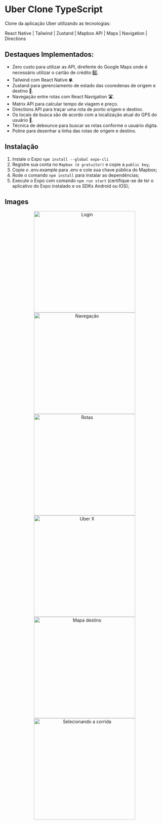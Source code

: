 # Uber Clone TypeScript
Clone da aplicação Uber utilizando as tecnologias:

React Native | Tailwind | Zustand | Mapbox API | Maps | Navigation | Directions

## Destaques Implementados:
- Zero custo para utilizar as API, direfente do Google Maps onde é necessário utilizar o cartão de crédito 0️⃣.
- Tailwind com React Native 🍀.
- Zustand para gerenciamento de estado das cooredenas de origem e destino 🐻.
- Navegação entre rotas com React Navigation 🛣️.
- Matrix API para calcular tempo de viagem e preço.
- Directions API para traçar uma rota de ponto origem e destino.
- Os locais de busca são de acordo com a localização atual do GPS do usuário 📍.
- Técnica de debounce para buscar as rotas conforme o usuário digita.
- Poline para desenhar a linha das rotas de origem e destino.

## Instalação
1) Instale o Expo ```npm install --global expo-cli```
2) Registre sua conta no ```Mapbox (é gratuito!)``` e copie a ```public key```;
2) Copie o .env.example para .env e cole sua chave pública do Mapbox;
3) Rode o comando ```npm install``` para instalar as dependências;
4) Execute o Expo com comando ```npm run start``` (certifique-se de ter o aplicativo do Expo instalado e os SDKs Android ou IOS);


## Images
<div align='center'>
  <img src="./_prints/print01.jpeg" alt="Login" width="320px" />
  <img src="./_prints/print02.jpeg" alt="Navegação" width="320px" />
  <img src="./_prints/print03.jpeg" alt="Rotas" width="320px" />
  <img src="./_prints/print04.jpeg" alt="Uber X" width="320px" />
  <img src="./_prints/print05.jpeg" alt="Mapa destino" width="320px" />
  <img src="./_prints/print06.jpeg" alt="Selecionando a corrida" width="320px" />
</div>
